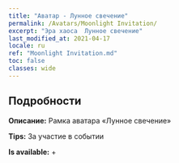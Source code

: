 ```yaml
---
title: "Аватар - Лунное свечение"
permalink: /Avatars/Moonlight Invitation/
excerpt: "Эра хаоса  Лунное свечение"
last_modified_at: 2021-04-17
locale: ru
ref: "Moonlight Invitation.md"
toc: false
classes: wide
---
```

## Подробности

 **Описание:** Рамка аватара «Лунное свечение» 

 **Tips:** За участие в событии 

 **Is available:**  + 


